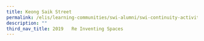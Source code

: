```yaml
---
title: Keong Saik Street
permalink: /elis/learning-communities/swi-alumni/swi-continuity-activities/keong-saik-street/
description: ""
third_nav_title: 2019   Re Inventing Spaces
---
```

